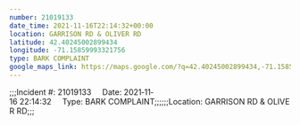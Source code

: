 ```yaml
---
number: 21019133
date_time: 2021-11-16T22:14:32+00:00
location: GARRISON RD & OLIVER RD
latitude: 42.40245002899434
longitude: -71.15859993321756
type: BARK COMPLAINT
google_maps_link: https://maps.google.com/?q=42.40245002899434,-71.15859993321756
---
```


;;;Incident #: 21019133     Date: 2021‐11‐16 22:14:32     Type: BARK COMPLAINT;;;;;;Location: GARRISON RD & OLIVER RD;;;
